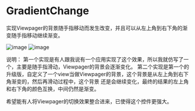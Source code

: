 # GradientChange
实现Viewpager的背景随手指移动而发生改变，并且可以从左上角到右下角的渐变随手指移动继续渐变。


![image](https://raw.githubusercontent.com/SeaSoon/GradientChange/master/img/o1.gif)
![image](https://raw.githubusercontent.com/SeaSoon/GradientChange/master/img/o2.gif)

说明：
第一个实现是有人跟我说有一个应用实现了这个效果，所以我就仿写了一个，主要是随手指滑动，Viewpager的背景会逐渐变化。
第二个实现是第一个的升级版，自定义了一个view当做Viewpager的背景，这个背景是从左上角到右下角渐变的，然后再滑动过程中，这个背景
还是会继续变化，最终的结果的左上角和右下角的颜色互换，中间仍然是渐变。

希望能有人将Viewpager的切换效果整合进来，已使得这个控件更强大。
